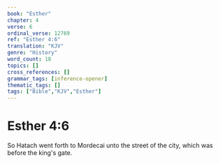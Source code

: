 ```yaml
---
book: "Esther"
chapter: 4
verse: 6
ordinal_verse: 12769
ref: "Esther 4:6"
translation: "KJV"
genre: "History"
word_count: 18
topics: []
cross_references: []
grammar_tags: [inference-opener]
thematic_tags: []
tags: ["Bible","KJV","Esther"]
---
```


# Esther 4:6

So Hatach went forth to Mordecai unto the street of the city, which was before the king's gate.
